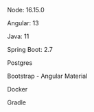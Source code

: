 Node: 16.15.0

Angular: 13

Java: 11

Spring Boot: 2.7

Postgres

Bootstrap - Angular Material

Docker

Gradle
